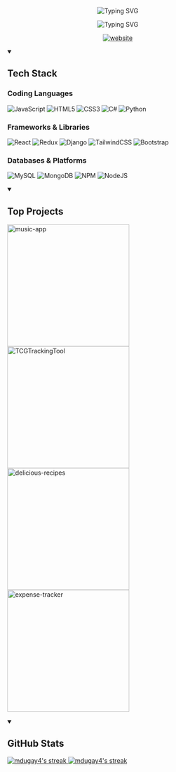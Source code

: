 <p align="center">
    <img src="https://readme-typing-svg.demolab.com?font=Monospace&size=60&pause=1000&color=EFCB80&center=true&vCenter=true&repeat=false&width=450&height=60&lines=Mark+Dugay" alt="Typing SVG" />
<!--     <a href="https://git.io/typing-svg"><img src="https://readme-typing-svg.demolab.com?font=Monospace&size=60&pause=1000&color=EFCB80&center=true&vCenter=true&repeat=false&width=450&height=60&lines=Mark+Dugay" alt="Typing SVG" /></a> -->
</p>

<p align="center">
    <img src="https://readme-typing-svg.demolab.com?font=Monospace&size=30&pause=1000&color=82D2FD&center=true&vCenter=true&width=450&height=30&lines=Software+Developer" alt="Typing SVG" />
</p>

<p align="center">
  <a target="_blank" href="https://markdugay.com/"><img src="https://custom-icon-badges.demolab.com/badge/-markdugay.com-82D2FD?style=for-the-badge&logo=mention&logoColor=black" alt="website" /></a>
</p>

<details open>
  <summary><h2>️Tech Stack</h2></summary>
    
### Coding Languages
![JavaScript](https://img.shields.io/badge/javascript-%23323330.svg?style=for-the-badge&logo=javascript&logoColor=%23F7DF1E) ![HTML5](https://img.shields.io/badge/html5-%23E34F26.svg?style=for-the-badge&logo=html5&logoColor=white) ![CSS3](https://img.shields.io/badge/css3-%231572B6.svg?style=for-the-badge&logo=css3&logoColor=white) ![C#](https://img.shields.io/badge/c%23-%23239120.svg?style=for-the-badge&logo=c-sharp&logoColor=white) ![Python](https://img.shields.io/badge/python-3670A0?style=for-the-badge&logo=python&logoColor=ffdd54) 
### Frameworks & Libraries  
![React](https://img.shields.io/badge/react-%2320232a.svg?style=for-the-badge&logo=react&logoColor=%2361DAFB) ![Redux](https://img.shields.io/badge/redux-%23593d88.svg?style=for-the-badge&logo=redux&logoColor=white) ![Django](https://img.shields.io/badge/django-%23092E20.svg?style=for-the-badge&logo=django&logoColor=white) ![TailwindCSS](https://img.shields.io/badge/tailwindcss-%2338B2AC.svg?style=for-the-badge&logo=tailwind-css&logoColor=white) ![Bootstrap](https://img.shields.io/badge/bootstrap-%23563D7C.svg?style=for-the-badge&logo=bootstrap&logoColor=white)
### Databases & Platforms
![MySQL](https://img.shields.io/badge/mysql-%2300f.svg?style=for-the-badge&logo=mysql&logoColor=white) ![MongoDB](https://img.shields.io/badge/MongoDB-%234ea94b.svg?style=for-the-badge&logo=mongodb&logoColor=white) ![NPM](https://img.shields.io/badge/NPM-%23000000.svg?style=for-the-badge&logo=npm&logoColor=white) ![NodeJS](https://img.shields.io/badge/node.js-6DA55F?style=for-the-badge&logo=node.js&logoColor=white) 
    
</details>

<details open>
  <summary><h2>Top Projects</h2></summary>
  <p align="left">
    <a href="https://github.com/mdugay4/music-app"><img width="278" src="https://DenverCoder1-github-readme-stats.vercel.app/api/pin/?username=mdugay4&repo=music-app&theme=ayu-mirage&hide_border=true&show_icons=false" alt="music-app"></a>
    <a href="https://github.com/mdugay4/TCGTrackingTool"><img width="278" src="https://DenverCoder1-github-readme-stats.vercel.app/api/pin/?username=mdugay4&repo=TCGTrackingTool&theme=ayu-mirage&hide_border=true&show_icons=false" alt="TCGTrackingTool"></a>
    <a href="https://github.com/mdugay4/delicious-recipes"><img width="278" src="https://DenverCoder1-github-readme-stats.vercel.app/api/pin/?username=mdugay4&repo=recipe-book&theme=ayu-mirage&hide_border=true&show_icons=false" alt="delicious-recipes"></a>
    <a href="https://github.com/mdugay4/expense-tracker"><img width="278" src="https://DenverCoder1-github-readme-stats.vercel.app/api/pin/?username=mdugay4&repo=expense-tracker&theme=ayu-mirage&hide_border=true&show_icons=false" alt="expense-tracker"></a>
  </p>
</details>

<details open>
  <summary><h2>GitHub Stats</h2></summary>
  <p>
    <a href="https://github-readme-stats.vercel.app/api?username=mdugay4&theme=ayu-mirage&hide_border=true&include_all_commits=true&count_private=true">
      <img alt="mdugay4's streak" src="https://github-readme-stats.vercel.app/api?username=mdugay4&theme=ayu-mirage&hide_border=true&include_all_commits=true&count_private=true"/>
    </a>
    <a href="https://github-readme-streak-stats.herokuapp.com/?user=mdugay4&theme=ayu-mirage&hide_border=true&include_all_commits=true&count_private=true">
      <img alt="mdugay4's streak" src="https://github-readme-streak-stats.herokuapp.com/?user=mdugay4&theme=ayu-mirage&hide_border=true&include_all_commits=true&count_private=true"/>
    </a>
  </p>
</details>

<!-- Proudly created with GPRM ( https://gprm.itsvg.in ) -->
